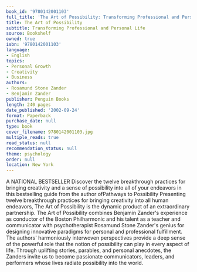 ```yaml
---
book_id: '9780142001103'
full_title: 'The Art of Possibility: Transforming Professional and Personal Life'
title: The Art of Possibility
subtitle: Transforming Professional and Personal Life
source: Bookshelf
owned: true
isbn: '9780142001103'
language:
- English
topics:
- Personal Growth
- Creativity
- Business
authors:
- Rosamund Stone Zander
- Benjamin Zander
publisher: Penguin Books
length: 240 pages
date_published: '2002-09-24'
format: Paperback
purchase_date: null
type: book
cover_filename: 9780142001103.jpg
multiple_reads: true
read_status: null
recommendation_status: null
theme: psychology
order: null
location: New York
---
```

A NATIONAL BESTSELLER
Discover the twelve breakthrough practices for bringing creativity and a sense of possibility into all of your endeavors in this bestselling guide from the author ofPathways to Possibility
Presenting twelve breakthrough practices for bringing creativity into all human endeavors, The Art of Possibility is the dynamic product of an extraordinary partnership. The Art of Possibility combines Benjamin Zander's experience as conductor of the Boston Philharmonic and his talent as a teacher and communicator with psychotherapist Rosamund Stone Zander's genius for designing innovative paradigms for personal and professional fulfillment. The authors' harmoniously interwoven perspectives provide a deep sense of the powerful role that the notion of possibility can play in every aspect of life. Through uplifting stories, parables, and personal anecdotes, the Zanders invite us to become passionate communicators, leaders, and performers whose lives radiate possibility into the world.

